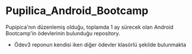 # Pupilica_Android_Bootcamp

Pupipica'nın düzenlemiş olduğu, toplamda 1 ay sürecek olan Android Bootcamp'in ödevlerinin bulunduğu repository.

- Ödev3 reponun kendisi iken diğer ödevler klasörlü şekilde bulunmakta
  
